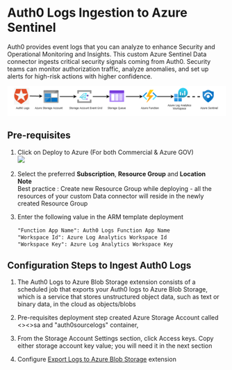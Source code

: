 # Auth0 Logs Ingestion to Azure Sentinel
Auth0 provides event logs that you can analyze to enhance Security and Operational Monitoring and Insights. This custom Azure Sentinel Data connector ingests critical security signals coming from Auth0. 
Security teams can monitor authorization traffic, analyze anomalies, and set up alerts for high-risk actions with higher confidence.

![Auth0LogsIngestionFlow](./images/Auth0LogsIngestionFlow.PNG) 

## **Pre-requisites**

1. Click on Deploy to Azure (For both Commercial & Azure GOV)  
   <a href="https://portal.azure.com/#create/Microsoft.Template/uri/https%3A%2F%2Fraw.githubusercontent.com%2Fandedevsecops%2FAuth0Logs-Connector%2Fmain%2Fazuredeploy_auth0.json" target="_blank">
    <img src="https://aka.ms/deploytoazurebutton"/>
	</a>
  

2. Select the preferred **Subscription**, **Resource Group** and **Location**  
   **Note**  
   Best practice : Create new Resource Group while deploying - all the resources of your custom Data connector will reside in the newly created Resource 
   Group
   
3. Enter the following value in the ARM template deployment
	```
	"Function App Name": Auth0 Logs Function App Name
	"Workspace Id": Azure Log Analytics Workspace Id​
	"Workspace Key": Azure Log Analytics Workspace Key
	```

## Configuration Steps to Ingest Auth0 Logs

1.	The Auth0 Logs to Azure Blob Storage extension consists of a scheduled job that exports your Auth0 logs to Azure Blob Storage, 
    which is a service that stores unstructured object data, such as text or binary data, in the cloud as objects/blobs  
	
2. Pre-requisites deployment step created Azure Storage Account called <<Function App Name>><<uniqueid>>sa and "auth0sourcelogs" container, 

3. From the Storage Account Settings section, click Access keys. Copy either storage account key value; you will need it in the next section

4. Configure [Export Logs to Azure Blob Storage](https://auth0.com/docs/extensions/export-logs-to-azure-blob-storage#configure-the-extension) extension
